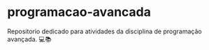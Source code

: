 # programacao-avancada

Repositorio dedicado para atividades da disciplina de programação avançada. 💻📚

